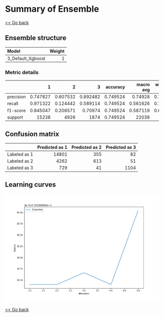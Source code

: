 # Summary of Ensemble

[<< Go back](../README.md)


## Ensemble structure
| Model             |   Weight |
|:------------------|---------:|
| 3_Default_Xgboost |        1 |

### Metric details
|           |            1 |           2 |           3 |   accuracy |    macro avg |   weighted avg |   logloss |
|:----------|-------------:|------------:|------------:|-----------:|-------------:|---------------:|----------:|
| precision |     0.747827 |    0.607532 |    0.892482 |   0.749524 |     0.74928  |       0.728769 |  0.572938 |
| recall    |     0.971322 |    0.124442 |    0.589114 |   0.749524 |     0.561626 |       0.749524 |  0.572938 |
| f1-score  |     0.845047 |    0.206571 |    0.70974  |   0.749524 |     0.587119 |       0.690827 |  0.572938 |
| support   | 15238        | 4926        | 1874        |   0.749524 | 22038        |   22038        |  0.572938 |


## Confusion matrix
|              |   Predicted as 1 |   Predicted as 2 |   Predicted as 3 |
|:-------------|-----------------:|-----------------:|-----------------:|
| Labeled as 1 |            14801 |              355 |               82 |
| Labeled as 2 |             4262 |              613 |               51 |
| Labeled as 3 |              729 |               41 |             1104 |

## Learning curves
![Learning curves](learning_curves.png)

[<< Go back](../README.md)
